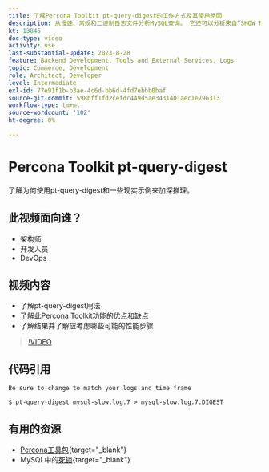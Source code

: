 ```yaml
---
title: 了解Percona Toolkit pt-query-digest的工作方式及其使用原因
description: 从慢速、常规和二进制日志文件分析MySQL查询。 它还可以分析来自“SHOW PROCESSLIST”的查询以及来自tcpdump的MySQL协议数据。
kt: 13846
doc-type: video
activity: use
last-substantial-update: 2023-8-28
feature: Backend Development, Tools and External Services, Logs
topic: Commerce, Development
role: Architect, Developer
level: Intermediate
exl-id: 77e91f1b-b3ae-4c6d-bb6d-4fd7ebbb0baf
source-git-commit: 598bff1fd2cefdc449d5ae3431401aec1e796313
workflow-type: tm+mt
source-wordcount: '102'
ht-degree: 0%

---
```


# Percona Toolkit pt-query-digest

了解为何使用pt-query-digest和一些现实示例来加深推理。

## 此视频面向谁？

- 架构师
- 开发人员
- DevOps

## 视频内容

- 了解pt-query-digest用法
- 了解此Percona Toolkit功能的优点和缺点
- 了解结果并了解应考虑哪些可能的性能步骤

>[!VIDEO](https://video.tv.adobe.com/v/3423480?learn=on)

## 代码引用

```MYSQL
Be sure to change to match your logs and time frame

$ pt-query-digest mysql-slow.log.7 > mysql-slow.log.7.DIGEST
```

## 有用的资源

- [Percona工具包](https://docs.percona.com/percona-toolkit/pt-query-digest.html){target="_blank"}
- MySQL中的[死锁](https://experienceleague.adobe.com/docs/commerce-knowledge-base/kb/troubleshooting/database/deadlocks-in-mysql.html){target="_blank"}
